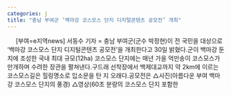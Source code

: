 ```yaml
---
categories: j
title: "충남 부여군 ‘백마강 코스모스 단지 디지털콘텐츠 공모전’ 개최"
---
```

&nbsp;&nbsp;&nbsp;&nbsp; [부여=e지역news] 서동수 기자 = 충남 부여군(군수 박정현)이 전 국민을 대상으로 ‘백마강 코스모스 단지 디지털콘텐츠 공모전’을 개최한다고 30일 밝혔다.군이 백마강 둔치에 조성한 국내 최대 규모(12ha) 코스모스 단지에는 매년 가을 억만송이 코스모스가 만개하며 수려한 장관을 펼쳐낸다.구드래 선착장에서 백제대교까지 약 2km에 이르는 코스모스길은 힐링명소로 입소문을 탄 지 오래다.공모전은 △사진(아름다운 부여 백마강 코스모스 단지의 풍경) △영상(60초 분량의 코스모스 단지 포함한